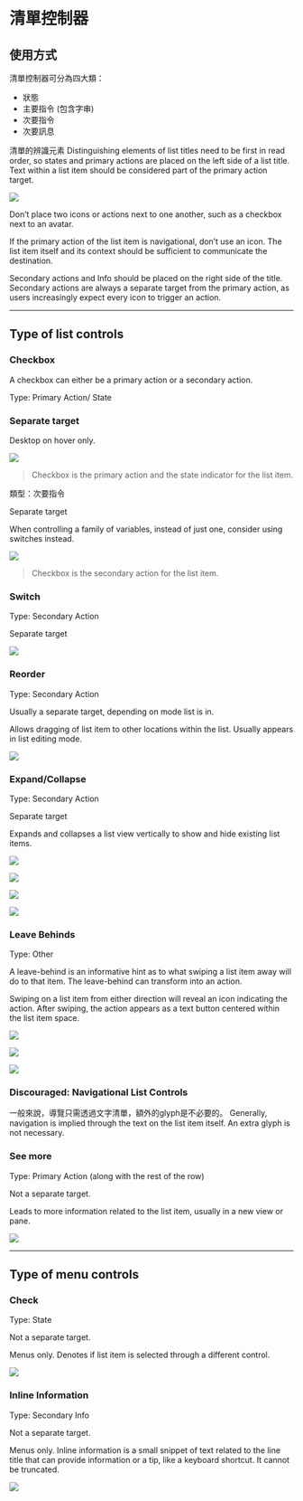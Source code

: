 # 清單控制器

## 使用方式

清單控制器可分為四大類：

- 狀態
- 主要指令 (包含字串)
- 次要指令
- 次要訊息



清單的辨識元素
Distinguishing elements of list titles need to be first in read order, so states and primary actions are placed on the left side of a list title. Text within a list item should be considered part of the primary action target.

![](images/components/components-listcontrols-listcontrols-listcontrols_03_large_mdpi.png)

Don’t place two icons or actions next to one another, such as a checkbox next to an avatar.

If the primary action of the list item is navigational, don’t use an icon. The list item itself and its context should be sufficient to communicate the destination.

Secondary actions and Info should be placed on the right side of the title. Secondary actions are always a separate target from the primary action, as users increasingly expect every icon to trigger an action.

---

## Type of list controls
 
### Checkbox

A checkbox can either be a primary action or a secondary action.

Type: Primary Action/ State

### Separate target

Desktop on hover only.


![](images/components/components-listcontrols-typesoflistcontrols-listcontrols_08_large_mdpi.png)

> Checkbox is the primary action and the state indicator for the list item.

類型：次要指令

Separate target

When controlling a family of variables, instead of just one, consider using switches instead.

![](images/components/components-listcontrols-typesoflistcontrols-listcontrols_10_large_mdpi.png)

> Checkbox is the secondary action for the list item.

### Switch

Type: Secondary Action

Separate target

![](images/components/components-listcontrols-typesoflistcontrols-listcontrols_30_large_mdpi.png)

### Reorder

Type: Secondary Action

Usually a separate target, depending on mode list is in.

Allows dragging of list item to other locations within the list. Usually appears in list editing mode.

![](images/components/components-listcontrols-typesoflistcontrols-listcontrols_18_large_mdpi.png)

### Expand/Collapse

Type: Secondary Action

Separate target

Expands and collapses a list view vertically to show and hide existing list items.

![](images/components/components-listcontrols-typesoflistcontrols-listcontrols_26a_large_mdpi.png)

![](images/components/components-listcontrols-typesoflistcontrols-listcontrols_26b_large_mdpi.png)

![](images/components/components-listcontrols-typesoflistcontrols-listcontrols_28a_large_mdpi.png)

![](images/components/components-listcontrols-typesoflistcontrols-listcontrols_28b_large_mdpi.png)

### Leave Behinds

Type: Other

A leave-behind is an informative hint as to what swiping a list item away will do to that item. The leave-behind can transform into an action.

Swiping on a list item from either direction will reveal an icon indicating the action. After swiping, the action appears as a text button centered within the list item space.

![](images/components/components-listcontrols-typesoflistcontrols-listcontrols_22a_large_mdpi.png)

![](images/components/components-listcontrols-typesoflistcontrols-listcontrols_22b_large_mdpi.png)

![](images/components/components-listcontrols-typesoflistcontrols-listcontrols_22c_large_mdpi.png) 

### Discouraged: Navigational List Controls

一般來說，導覽只需透過文字清單，額外的glyph是不必要的。
Generally, navigation is implied through the text on the list item itself. An extra glyph is not necessary.

### See more

Type: Primary Action (along with the rest of the row)

Not a separate target.

Leads to more information related to the list item, usually in a new view or pane.

![](images/components/components-listcontrols-typesoflistcontrols-listcontrols_16_large_mdpi.png)

---

## Type of menu controls

### Check

Type: State

Not a separate target.

Menus only. Denotes if list item is selected through a different control.

![](images/components/components-listcontrols-typesofmenucontrols-listcontrols_06_large_mdpi.png)

### Inline Information

Type: Secondary Info

Not a separate target.

Menus only. Inline information is a small snippet of text related to the line title that can provide information or a tip, like a keyboard shortcut. It cannot be truncated.

![](images/components/components-listcontrols-typesofmenucontrols-listcontrols_12_large_mdpi.png)